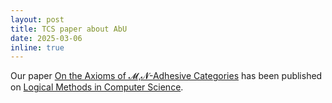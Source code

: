 ```yaml
---
layout: post
title: TCS paper about AbU
date: 2025-03-06
inline: true
---
```

Our paper [On the Axioms of 𝓜,𝓝-Adhesive Categories](https://doi.org/10.46298/lmcs-21(1:22)2025) has been published on [Logical Methods in Computer Science](https://lmcs.episciences.org).
